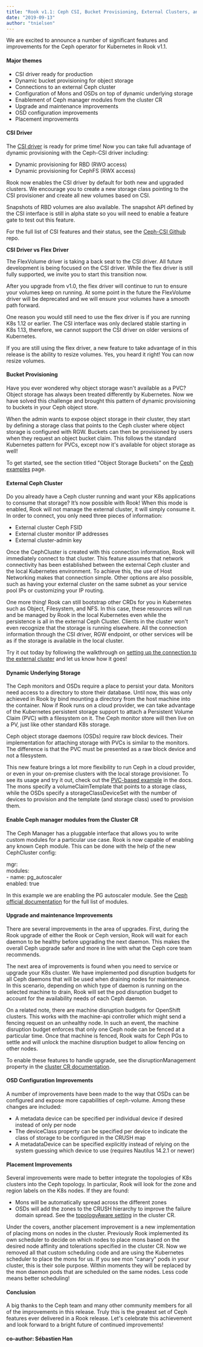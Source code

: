 ```yaml
---
title: "Rook v1.1: Ceph CSI, Bucket Provisioning, External Clusters, and much more!"
date: "2019-09-13"
author: "tnielsen"
---
```


We are excited to announce a number of significant features and improvements for the Ceph operator for Kubernetes in Rook v1.1.

#### **Major themes**

- CSI driver ready for production
- Dynamic bucket provisioning for object storage
- Connections to an external Ceph cluster
- Configuration of Mons and OSDs on top of dynamic underlying storage
- Enablement of Ceph manager modules from the cluster CR
- Upgrade and maintenance improvements
- OSD configuration improvements
- Placement improvements

#### **CSI Driver** 

The [CSI driver](https://rook.io/docs/rook/v1.1/ceph-csi-drivers.html) is ready for prime time! Now you can take full advantage of dynamic provisioning with the Ceph-CSI driver including:

- Dynamic provisioning for RBD (RWO access)
- Dynamic provisioning for CephFS (RWX access)

Rook now enables the CSI driver by default for both new and upgraded clusters. We encourage you to create a new storage class pointing to the CSI provisioner and create all new volumes based on CSI.

Snapshots of RBD volumes are also available. The snapshot API defined by the CSI interface is still in alpha state so you will need to enable a feature gate to test out this feature.

For the full list of CSI features and their status, see the [Ceph-CSI Github](https://github.com/ceph/ceph-csi#support-matrix) repo.

**CSI Driver vs Flex Driver**

The FlexVolume driver is taking a back seat to the CSI driver. All future development is being focused on the CSI driver. While the flex driver is still fully supported, we invite you to start this transition now.

After you upgrade from v1.0, the flex driver will continue to run to ensure your volumes keep on running. At some point in the future the FlexVolume driver will be deprecated and we will ensure your volumes have a smooth path forward. 

One reason you would still need to use the flex driver is if you are running K8s 1.12 or earlier. The CSI interface was only declared stable starting in K8s 1.13, therefore, we cannot support the CSI driver on older versions of Kubernetes.

If you are still using the flex driver, a new feature to take advantage of in this release is the ability to resize volumes. Yes, you heard it right! You can now resize volumes.

#### **Bucket Provisioning**

Have you ever wondered why object storage wasn't available as a PVC? Object storage has always been treated differently by Kubernetes. Now we have solved this challenge and brought this pattern of dynamic provisioning to buckets in your Ceph object store.

When the admin wants to expose object storage in their cluster, they start by defining a storage class that points to the Ceph cluster where object storage is configured with RGW. Buckets can then be provisioned by users when they request an object bucket claim. This follows the standard Kubernetes pattern for PVCs, except now it's available for object storage as well!

To get started, see the section titled "Object Storage Buckets" on the [Ceph examples](https://rook.io/docs/rook/v1.1/ceph-examples.html) page.

#### **External Ceph Cluster**

Do you already have a Ceph cluster running and want your K8s applications to consume that storage? It’s now possible with Rook! When this mode is enabled, Rook will not manage the external cluster, it will simply consume it. In order to connect, you only need three pieces of information:

- External cluster Ceph FSID
- External cluster monitor IP addresses
- External cluster-admin key

Once the CephCluster is created with this connection information, Rook will immediately connect to that cluster. This feature assumes that network connectivity has been established between the external Ceph cluster and the local Kubernetes environment. To achieve this, the use of Host Networking makes that connection simple. Other options are also possible, such as having your external cluster on the same subnet as your service pool IPs or customizing your IP routing.

One more thing! Rook can still bootstrap other CRDs for you in Kubernetes such as Object, Filesystem, and NFS. In this case, these resources will run and be managed by Rook in the local Kubernetes even while the persistence is all in the external Ceph Cluster. Clients in the cluster won't even recognize that the storage is running elsewhere. All the connection information through the CSI driver, RGW endpoint, or other services will be as if the storage is available in the local cluster.

Try it out today by following the walkthrough on [setting up the connection to the external cluster](https://rook.io/docs/rook/v1.1/ceph-cluster-crd.html#external-cluster) and let us know how it goes!

#### Dynamic Underlying Storage

The Ceph monitors and OSDs require a place to persist your data. Monitors need access to a directory to store their database. Until now, this was only achieved in Rook by bind mounting a directory from the host machine into the container. Now if Rook runs on a cloud provider, we can take advantage of the Kubernetes persistent storage support to attach a Persistent Volume Claim (PVC) with a filesystem on it. The Ceph monitor store will then live on a PV, just like other standard K8s storage.

Ceph object storage daemons (OSDs) require raw block devices. Their implementation for attaching storage with PVCs is similar to the monitors. The difference is that the PVC must be presented as a raw block device and not a filesystem.

This new feature brings a lot more flexibility to run Ceph in a cloud provider, or even in your on-premise clusters with the local storage provisioner. To see its usage and try it out, check out the [PVC-based example](https://rook.io/docs/rook/v1.1/ceph-cluster-crd.html#pvc-based-cluster) in the docs. The mons specify a volumeClaimTemplate that points to a storage class, while the OSDs specify a storageClassDeviceSet with the number of devices to provision and the template (and storage class) used to provision them.

#### **Enable Ceph manager modules from the Cluster CR**

The Ceph Manager has a pluggable interface that allows you to write custom modules for a particular use case. Rook is now capable of enabling any known Ceph module. This can be done with the help of the new CephCluster config:

mgr:  
modules:  
\- name: pg\_autoscaler  
enabled: true

In this example we are enabling the PG autoscaler module. See the [Ceph official documentation](https://docs.ceph.com/docs/master/mgr/) for the full list of modules.

#### **Upgrade and maintenance Improvements**

There are several improvements in the area of upgrades. First, during the Rook upgrade of either the Rook or Ceph version, Rook will wait for each daemon to be healthy before upgrading the next daemon. This makes the overall Ceph upgrade safer and more in line with what the Ceph core team recommends.

The next area of improvements is found when you need to service or upgrade your K8s cluster. We have implemented pod disruption budgets for all Ceph daemons that will be used when draining nodes for maintenance. In this scenario, depending on which type of daemon is running on the selected machine to drain, Rook will set the pod disruption budget to account for the availability needs of each Ceph daemon.

On a related note, there are machine disruption budgets for OpenShift clusters. This works with the machine-api controller which might send a fencing request on an unhealthy node. In such an event, the machine disruption budget enforces that only one Ceph node can be fenced at a particular time. Once that machine is fenced, Rook waits for Ceph PGs to settle and will unlock the machine disruption budget to allow fencing on other nodes.

To enable these features to handle upgrade, see the disruptionManagement property in the [cluster CR documentation](https://rook.io/docs/rook/v1.1/ceph-cluster-crd.html#cluster-settings).

#### **OSD Configuration Improvements**

A number of improvements have been made to the way that OSDs can be configured and expose more capabilities of ceph-volume. Among these changes are included:

- A metadata device can be specified per individual device if desired instead of only per node
- The deviceClass property can be specified per device to indicate the class of storage to be configured in the CRUSH map
- A metadataDevice can be specified explicitly instead of relying on the system guessing which device to use (requires Nautilus 14.2.1 or newer)

#### **Placement Improvements**

Several improvements were made to better integrate the topologies of K8s clusters into the Ceph topology. In particular, Rook will look for the zone and region labels on the K8s nodes. If they are found:

- Mons will be automatically spread across the different zones
- OSDs will add the zones to the CRUSH hierarchy to improve the failure domain spread. See the [topologyAware setting](https://rook.io/docs/rook/v1.1/ceph-cluster-crd.html#cluster-settings) in the cluster CR.

Under the covers, another placement improvement is a new implementation of placing mons on nodes in the cluster. Previously Rook implemented its own scheduler to decide on which nodes to place mons based on the desired node affinity and tolerations specified in the cluster CR. Now we removed all that custom scheduling code and are using the Kubernetes scheduler to place the mons for us. If you see mon "canary" pods in your cluster, this is their sole purpose. Within moments they will be replaced by the mon daemon pods that are scheduled on the same nodes. Less code means better scheduling!

#### **Conclusion**

A big thanks to the Ceph team and many other community members for all of the improvements in this release. Truly this is the greatest set of Ceph features ever delivered in a Rook release. Let's celebrate this achievement and look forward to a bright future of continued improvements!

#### **co-author: Sébastien Han**
